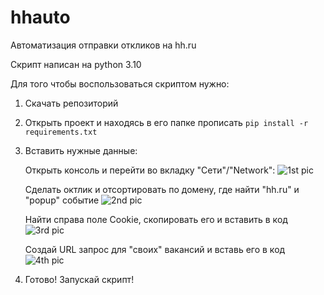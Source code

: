 # hhauto
Автоматизация отправки откликов на hh.ru

Скрипт написан на python 3.10

Для того чтобы воспользоваться скриптом нужно:
  1) Скачать репозиторий
  2) Открыть проект и находясь в его папке прописать 
  ```pip install -r requirements.txt```
  3) Вставить нужные данные:
  
     Открыть консоль и перейти во вкладку "Сети"/"Network":
    ![1st pic](pics/1.jpg)
   
   
   
     Сделать октлик и отсортировать по домену, где найти "hh.ru" и "popup" событие
    ![2nd pic](pics/22.jpg)
    
    
    
     Найти справа поле Cookie, скопировать его и вставить в код
    ![3rd pic](pics/33.jpg)
    
    
    
     Создай URL запрос для "своих" вакансий и вставь его в код
    ![4th pic](pics/5.jpg)
  4) Готово! Запускай скрипт!
